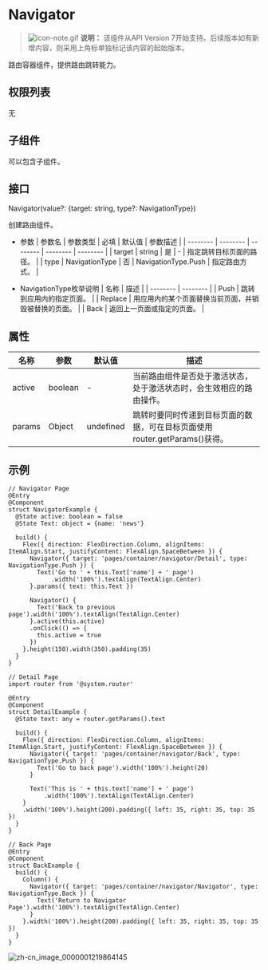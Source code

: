 # Navigator

> ![icon-note.gif](public_sys-resources/icon-note.gif) **说明：**
> 该组件从API Version 7开始支持。后续版本如有新增内容，则采用上角标单独标记该内容的起始版本。


路由容器组件，提供路由跳转能力。


## 权限列表

无


## 子组件

可以包含子组件。


## 接口

Navigator(value?: {target: string, type?: NavigationType})

创建路由组件。

- 参数
  | 参数名 | 参数类型 | 必填 | 默认值 | 参数描述 |
  | -------- | -------- | -------- | -------- | -------- |
  | target | string | 是 | - | 指定跳转目标页面的路径。 |
  | type | NavigationType | 否 | NavigationType.Push | 指定路由方式。 |

- NavigationType枚举说明
  | 名称 | 描述 | 
  | -------- | -------- |
  | Push | 跳转到应用内的指定页面。 | 
  | Replace | 用应用内的某个页面替换当前页面，并销毁被替换的页面。 | 
  | Back | 返回上一页面或指定的页面。 | 


## 属性

| 名称 | 参数 | 默认值 | 描述 | 
| -------- | -------- | -------- | -------- |
| active | boolean | - | 当前路由组件是否处于激活状态，处于激活状态时，会生效相应的路由操作。 | 
| params | Object | undefined | 跳转时要同时传递到目标页面的数据，可在目标页面使用router.getParams()获得。 | 


## 示例

```
// Navigator Page
@Entry
@Component
struct NavigatorExample {
  @State active: boolean = false
  @State Text: object = {name: 'news'}

  build() {
    Flex({ direction: FlexDirection.Column, alignItems: ItemAlign.Start, justifyContent: FlexAlign.SpaceBetween }) {
      Navigator({ target: 'pages/container/navigator/Detail', type: NavigationType.Push }) {
        Text('Go to ' + this.Text['name'] + ' page')
            .width('100%').textAlign(TextAlign.Center)
      }.params({ text: this.Text })

      Navigator() {
        Text('Back to previous page').width('100%').textAlign(TextAlign.Center)
      }.active(this.active)
      .onClick(() => {
        this.active = true
      })
    }.height(150).width(350).padding(35)
  }
}
```

```
// Detail Page
import router from '@system.router'

@Entry
@Component
struct DetailExample {
  @State text: any = router.getParams().text

  build() {
    Flex({ direction: FlexDirection.Column, alignItems: ItemAlign.Start, justifyContent: FlexAlign.SpaceBetween }) {
      Navigator({ target: 'pages/container/navigator/Back', type: NavigationType.Push }) {
        Text('Go to back page').width('100%').height(20)
      }

      Text('This is ' + this.text['name'] + ' page')
          .width('100%').textAlign(TextAlign.Center)
    }
    .width('100%').height(200).padding({ left: 35, right: 35, top: 35 })
  }
}

```

```
// Back Page
@Entry
@Component
struct BackExample {
  build() {
    Column() {
      Navigator({ target: 'pages/container/navigator/Navigator', type: NavigationType.Back }) {
        Text('Return to Navigator Page').width('100%').textAlign(TextAlign.Center)
      }
    }.width('100%').height(200).padding({ left: 35, right: 35, top: 35 })
  }
}
```

![zh-cn_image_0000001219864145](figures/zh-cn_image_0000001219864145.gif)

